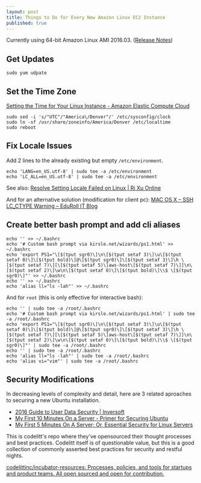 ```yaml
---
layout: post
title: Things to Do for Every New Amazon Linux EC2 Instance
published: true
---
```


Currently using 64-bit Amazon Linux AMI 2016.03. ([Release Notes](https://aws.amazon.com/amazon-linux-ami/2016.03-release-notes/))


## Get Updates

```
sudo yum udpate
```


## Set the Time Zone

[Setting the Time for Your Linux Instance - Amazon Elastic Compute Cloud](http://docs.aws.amazon.com/AWSEC2/latest/UserGuide/set-time.html)

```
sudo sed -i 's/"UTC"/"America\/Denver"/' /etc/sysconfig/clock
sudo ln -sf /usr/share/zoneinfo/America/Denver /etc/localtime
sudo reboot
```


## Fix Locale Issues

Add 2 lines to the already existing but empty `/etc/environment`.

```
echo 'LANG=en_US.utf-8' | sudo tee -a /etc/environment
echo 'LC_ALL=en_US.utf-8' | sudo tee -a /etc/environment
```

See also: [Resolve Setting Locale Failed on Linux | Ri Xu Online](https://xuri.me/2015/09/06/resolve-setting-locale-failed-on-linux.html)

And for an alternative solution (modification for client pc): [MAC OS X – SSH LC_CTYPE Warning – EduRoll IT Blog](http://eduroll.eu/?p=119)


## Create better bash prompt and add cli aliases

```
echo '' >> ~/.bashrc
echo '# Custom bash prompt via kirsle.net/wizards/ps1.html' >> ~/.bashrc
echo 'export PS1="\[$(tput sgr0)\]\n\[$(tput setaf 3)\]\u\[$(tput setaf 0)\]\[$(tput bold)\]@\[$(tput sgr0)\]\[$(tput setaf 3)\]\h \[$(tput setaf 7)\][\[$(tput setaf 5)\]aws-host\[$(tput setaf 7)\]]\n\[$(tput setaf 2)\]\w\n\[$(tput setaf 0)\]\[$(tput bold)\]\\$ \[$(tput sgr0)\]"' >> ~/.bashrc
echo '' >> ~/.bashrc
echo 'alias ll="ls -lah"' >> ~/.bashrc
```

And for `root` (this is only effective for interactive bash):

```
echo '' | sudo tee -a /root/.bashrc
echo '# Custom bash prompt via kirsle.net/wizards/ps1.html' | sudo tee -a /root/.bashrc
echo 'export PS1="\[$(tput sgr0)\]\n\[$(tput setaf 3)\]\u\[$(tput setaf 0)\]\[$(tput bold)\]@\[$(tput sgr0)\]\[$(tput setaf 3)\]\h \[$(tput setaf 7)\][\[$(tput setaf 5)\]aws-host\[$(tput setaf 7)\]]\n\[$(tput setaf 2)\]\w\n\[$(tput setaf 0)\]\[$(tput bold)\]\\$ \[$(tput sgr0)\]"' | sudo tee -a /root/.bashrc
echo '' | sudo tee -a /root/.bashrc
echo 'alias ll="ls -lah"' | sudo tee -a /root/.bashrc
echo 'alias vi="vim"' | sudo tee -a /root/.bashrc
```

## Security Modifications

In decreasing levels of complexity and detail, here are 3 related aproaches to securing a new Ubuntu installation.

* [2016 Guide to User Data Security | Inversoft](https://www.inversoft.com/guides/2016-guide-to-user-data-security)
* [My First 10 Minutes On a Server - Primer for Securing Ubuntu](http://www.codelitt.com/blog/my-first-10-minutes-on-a-server-primer-for-securing-ubuntu/)
* [My First 5 Minutes On A Server; Or, Essential Security for Linux Servers](https://plusbryan.com/my-first-5-minutes-on-a-server-or-essential-security-for-linux-servers)


This is codelitt's repo where they've opensourced their thought processes and best practices. Codelitt itself is of questionable value, but this is a good collection of commonly asserted best practices for security and restful nights.

[codelittinc/incubator-resources: Processes, policies, and tools for startups and product teams. All open sourced and open for contribution.](https://github.com/codelittinc/incubator-resources)

